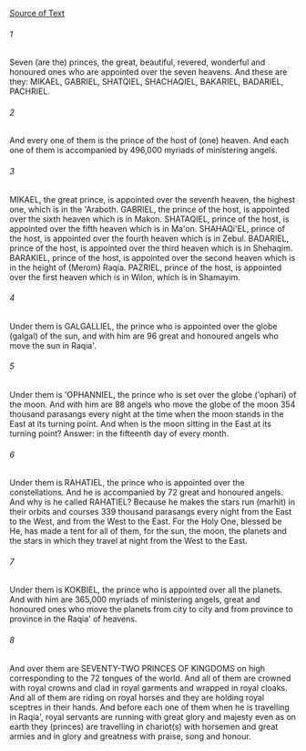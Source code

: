 [Source of Text](https://github.com/scrollmapper/bible_databases_deuterocanonical)

###### 1
Seven (are the) princes, the great, beautiful, revered, wonderful and honoured ones who are appointed over the seven heavens. And these are they: MIKAEL, GABRIEL, SHATQIEL, SHACHAQIEL, BAKARIEL, BADARIEL, PACHRIEL.

###### 2
And every one of them is the prince of the host of (one) heaven. And each one of them is accompanied by 496,000 myriads of ministering angels.

###### 3
MIKAEL, the great prince, is appointed over the seventh heaven, the highest one, which is in the 'Araboth. GABRIEL, the prince of the host, is appointed over the sixth heaven which is in Makon. SHATAQIEL, prince of the host, is appointed over the fifth heaven which is in Ma'on. SHAHAQi'EL, prince of the host, is appointed over the fourth heaven which is in Zebul. BADARIEL, prince of the host, is appointed over the third heaven which is in Shehaqim. BARAKIEL, prince of the host, is appointed over the second heaven which is in the height of (Merom) Raqia. PAZRIEL, prince of the host, is appointed over the first heaven which is in Wilon, which is in Shamayim.

###### 4
Under them is GALGALLIEL, the prince who is appointed over the globe (galgal) of the sun, and with him are 96 great and honoured angels who move the sun in Raqia'.

###### 5
Under them is 'OPHANNIEL, the prince who is set over the globe ('ophari) of the moon. And with him are 88 angels who move the globe of the moon 354 thousand parasangs every night at the time when the moon stands in the East at its turning point. And when is the moon sitting in the East at its turning point? Answer: in the fifteenth day of every month.

###### 6
Under them is RAHATIEL, the prince who is appointed over the constellations. And he is accompanied by 72 great and honoured angels. And why is he called RAHATIEL? Because he makes the stars run (marhit) in their orbits and courses 339 thousand parasangs every night from the East to the West, and from the West to the East. For the Holy One, blessed be He, has made a tent for all of them, for the sun, the moon, the planets and the stars in which they travel at night from the West to the East.

###### 7
Under them is KOKBIEL, the prince who is appointed over all the planets. And with him are 365,000 myriads of ministering angels, great and honoured ones who move the planets from city to city and from province to province in the Raqia' of heavens.

###### 8
And over them are SEVENTY-TWO PRINCES OF KINGDOMS on high corresponding to the 72 tongues of the world. And all of them are crowned with royal crowns and clad in royal garments and wrapped in royal cloaks. And all of them are riding on royal horses and they are holding royal sceptres in their hands. And before each one of them when he is travelling in Raqia', royal servants are running with great glory and majesty even as on earth they (princes) are travelling in chariot(s) with horsemen and great armies and in glory and greatness with praise, song and honour.